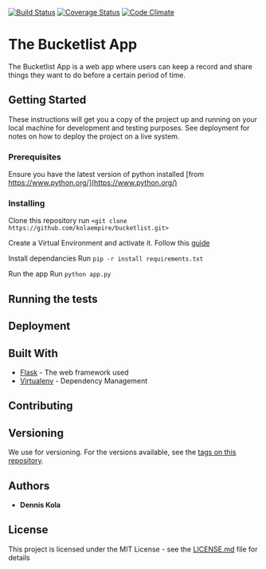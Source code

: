 [![Build Status](https://travis-ci.org/kolaempire/bucketlist.svg?branch=master)](https://travis-ci.org/kolaempire/bucketlist)
[![Coverage Status](https://coveralls.io/repos/github/kolaempire/bucketlist/badge.svg?branch=master)](https://coveralls.io/github/kolaempire/bucketlist?branch=master)
[![Code Climate](https://codeclimate.com/github/codeclimate/codeclimate/badges/gpa.svg)](https://codeclimate.com/github/codeclimate/codeclimate)
# The Bucketlist App

The Bucketlist App is a web app where users can keep a record and share things they want to do before a certain period of time.

## Getting Started

These instructions will get you a copy of the project up and running on your local machine for development and testing purposes. See deployment for notes on how to deploy the project on a live system.

### Prerequisites

Ensure you have the latest version of python installed [from https://www.python.org/](https://www.python.org/)


### Installing
Clone this repository
    run `<git clone https://github.com/kolaempire/bucketlist.git>`


Create a Virtual Environment and activate it.
    Follow this [guide](http://python-guide-pt-br.readthedocs.io/en/latest/dev/virtualenvs/)

Install dependancies
    Run `pip -r install requirements.txt`

Run the app
    Run `python app.py`

## Running the tests




## Deployment


## Built With

* [Flask](http://flask.pocoo.org/) - The web framework used
* [Virtualenv](https://virtualenv.pypa.io/en/stable/) - Dependency Management


## Contributing



## Versioning

We use []() for versioning. For the versions available, see the [tags on this repository](https://github.com/kolaempire/bucketlist/tags). 

## Authors

* **Dennis Kola** 


## License

This project is licensed under the MIT License - see the [LICENSE.md](LICENSE.md) file for details


